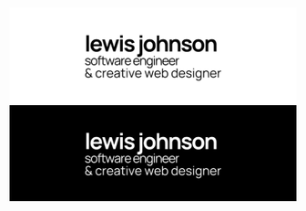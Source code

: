 <!-- trunk-ignore(markdownlint/MD041) -->
<div align="center">
  <img src="/assets/images/profile-light.png#gh-light-mode-only">
  <img src="/assets/images/profile-dark.png#gh-dark-mode-only">
</div>